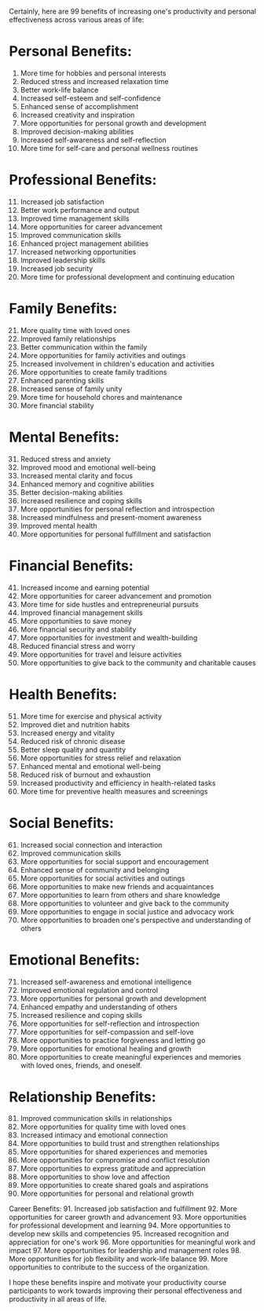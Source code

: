 Certainly, here are 99 benefits of increasing one's productivity and personal effectiveness across various areas of life:

# Personal Benefits:
1. More time for hobbies and personal interests
2. Reduced stress and increased relaxation time
3. Better work-life balance
4. Increased self-esteem and self-confidence
5. Enhanced sense of accomplishment
6. Increased creativity and inspiration
7. More opportunities for personal growth and development
8. Improved decision-making abilities
9. Increased self-awareness and self-reflection
10. More time for self-care and personal wellness routines

# Professional Benefits:
11. Increased job satisfaction
12. Better work performance and output
13. Improved time management skills
14. More opportunities for career advancement
15. Improved communication skills
16. Enhanced project management abilities
17. Increased networking opportunities
18. Improved leadership skills
19. Increased job security
20. More time for professional development and continuing education

# Family Benefits:
21. More quality time with loved ones
22. Improved family relationships
23. Better communication within the family
24. More opportunities for family activities and outings
25. Increased involvement in children's education and activities
26. More opportunities to create family traditions
27. Enhanced parenting skills
28. Increased sense of family unity
29. More time for household chores and maintenance
30. More financial stability

# Mental Benefits:
31. Reduced stress and anxiety
32. Improved mood and emotional well-being
33. Increased mental clarity and focus
34. Enhanced memory and cognitive abilities
35. Better decision-making abilities
36. Increased resilience and coping skills
37. More opportunities for personal reflection and introspection
38. Increased mindfulness and present-moment awareness
39. Improved mental health
40. More opportunities for personal fulfillment and satisfaction

# Financial Benefits:
41. Increased income and earning potential
42. More opportunities for career advancement and promotion
43. More time for side hustles and entrepreneurial pursuits
44. Improved financial management skills
45. More opportunities to save money
46. More financial security and stability
47. More opportunities for investment and wealth-building
48. Reduced financial stress and worry
49. More opportunities for travel and leisure activities
50. More opportunities to give back to the community and charitable causes

# Health Benefits:
51. More time for exercise and physical activity
52. Improved diet and nutrition habits
53. Increased energy and vitality
54. Reduced risk of chronic disease
55. Better sleep quality and quantity
56. More opportunities for stress relief and relaxation
57. Enhanced mental and emotional well-being
58. Reduced risk of burnout and exhaustion
59. Increased productivity and efficiency in health-related tasks
60. More time for preventive health measures and screenings

# Social Benefits:
61. Increased social connection and interaction
62. Improved communication skills
63. More opportunities for social support and encouragement
64. Enhanced sense of community and belonging
65. More opportunities for social activities and outings
66. More opportunities to make new friends and acquaintances
67. More opportunities to learn from others and share knowledge
68. More opportunities to volunteer and give back to the community
69. More opportunities to engage in social justice and advocacy work
70. More opportunities to broaden one's perspective and understanding of others

# Emotional Benefits:
71. Increased self-awareness and emotional intelligence
72. Improved emotional regulation and control
73. More opportunities for personal growth and development
74. Enhanced empathy and understanding of others
75. Increased resilience and coping skills
76. More opportunities for self-reflection and introspection
77. More opportunities for self-compassion and self-love
78. More opportunities to practice forgiveness and letting go
79. More opportunities for emotional healing and growth
80. More opportunities to create meaningful experiences and memories with loved ones, friends, and oneself.

# Relationship Benefits:
81. Improved communication skills in relationships
82. More opportunities for quality time with loved ones
83. Increased intimacy and emotional connection
84. More opportunities to build trust and strengthen relationships
85. More opportunities for shared experiences and memories
86. More opportunities for compromise and conflict resolution
87. More opportunities to express gratitude and appreciation
88. More opportunities to show love and affection
89. More opportunities to create shared goals and aspirations
90. More opportunities for personal and relational growth

Career Benefits:
91. Increased job satisfaction and fulfillment
92. More opportunities for career growth and advancement
93. More opportunities for professional development and learning
94. More opportunities to develop new skills and competencies
95. Increased recognition and appreciation for one's work
96. More opportunities for meaningful work and impact
97. More opportunities for leadership and management roles
98. More opportunities for job flexibility and work-life balance
99. More opportunities to contribute to the success of the organization.

I hope these benefits inspire and motivate your productivity course participants to work towards improving their personal effectiveness and productivity in all areas of life.